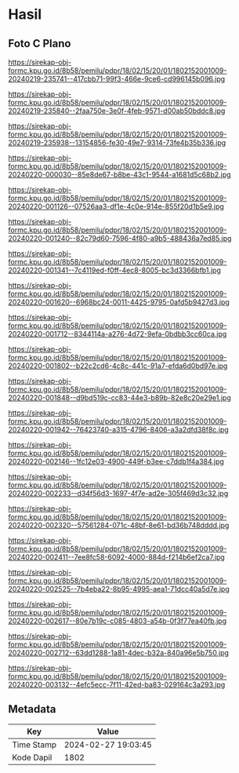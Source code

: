 # Hasil

## Foto C Plano

https://sirekap-obj-formc.kpu.go.id/8b58/pemilu/pdpr/18/02/15/20/01/1802152001009-20240219-235741--417cbb71-99f3-466e-9ce6-cd996145b096.jpg

https://sirekap-obj-formc.kpu.go.id/8b58/pemilu/pdpr/18/02/15/20/01/1802152001009-20240219-235840--2faa750e-3e0f-4feb-9571-d00ab50bddc8.jpg

https://sirekap-obj-formc.kpu.go.id/8b58/pemilu/pdpr/18/02/15/20/01/1802152001009-20240219-235938--13154856-fe30-49e7-9314-73fe4b35b336.jpg

https://sirekap-obj-formc.kpu.go.id/8b58/pemilu/pdpr/18/02/15/20/01/1802152001009-20240220-000030--85e8de67-b8be-43c1-9544-a1681d5c68b2.jpg

https://sirekap-obj-formc.kpu.go.id/8b58/pemilu/pdpr/18/02/15/20/01/1802152001009-20240220-001126--07526aa3-df1e-4c0e-914e-855f20d1b5e9.jpg

https://sirekap-obj-formc.kpu.go.id/8b58/pemilu/pdpr/18/02/15/20/01/1802152001009-20240220-001240--82c79d60-7596-4f80-a9b5-488436a7ed85.jpg

https://sirekap-obj-formc.kpu.go.id/8b58/pemilu/pdpr/18/02/15/20/01/1802152001009-20240220-001341--7c4119ed-f0ff-4ec8-8005-bc3d3366bfb1.jpg

https://sirekap-obj-formc.kpu.go.id/8b58/pemilu/pdpr/18/02/15/20/01/1802152001009-20240220-001620--6968bc24-0011-4425-9795-0afd5b9427d3.jpg

https://sirekap-obj-formc.kpu.go.id/8b58/pemilu/pdpr/18/02/15/20/01/1802152001009-20240220-001712--8344114a-a276-4d72-9efa-0bdbb3cc60ca.jpg

https://sirekap-obj-formc.kpu.go.id/8b58/pemilu/pdpr/18/02/15/20/01/1802152001009-20240220-001802--b22c2cd6-4c8c-441c-91a7-efda6d0bd97e.jpg

https://sirekap-obj-formc.kpu.go.id/8b58/pemilu/pdpr/18/02/15/20/01/1802152001009-20240220-001848--d9bd519c-cc83-44e3-b89b-82e8c20e29e1.jpg

https://sirekap-obj-formc.kpu.go.id/8b58/pemilu/pdpr/18/02/15/20/01/1802152001009-20240220-001942--76423740-a315-4796-8406-a3a2dfd38f8c.jpg

https://sirekap-obj-formc.kpu.go.id/8b58/pemilu/pdpr/18/02/15/20/01/1802152001009-20240220-002146--1fc12e03-4900-449f-b3ee-c7ddb1f4a384.jpg

https://sirekap-obj-formc.kpu.go.id/8b58/pemilu/pdpr/18/02/15/20/01/1802152001009-20240220-002233--d34f56d3-1697-4f7e-ad2e-305f469d3c32.jpg

https://sirekap-obj-formc.kpu.go.id/8b58/pemilu/pdpr/18/02/15/20/01/1802152001009-20240220-002320--57561284-071c-48bf-8e61-bd36b748dddd.jpg

https://sirekap-obj-formc.kpu.go.id/8b58/pemilu/pdpr/18/02/15/20/01/1802152001009-20240220-002411--7ee8fc58-6092-4000-884d-f214b6ef2ca7.jpg

https://sirekap-obj-formc.kpu.go.id/8b58/pemilu/pdpr/18/02/15/20/01/1802152001009-20240220-002525--7b4eba22-8b95-4995-aea1-71dcc40a5d7e.jpg

https://sirekap-obj-formc.kpu.go.id/8b58/pemilu/pdpr/18/02/15/20/01/1802152001009-20240220-002617--80e7b19c-c085-4803-a54b-0f3f77ea40fb.jpg

https://sirekap-obj-formc.kpu.go.id/8b58/pemilu/pdpr/18/02/15/20/01/1802152001009-20240220-002712--63dd1288-1a81-4dec-b32a-840a96e5b750.jpg

https://sirekap-obj-formc.kpu.go.id/8b58/pemilu/pdpr/18/02/15/20/01/1802152001009-20240220-003132--4efc5ecc-7f11-42ed-ba83-029164c3a293.jpg


## Metadata

| Key        | Value               |
| ---------- | ------------------- |
| Time Stamp | 2024-02-27 19:03:45 |
| Kode Dapil | 1802                |



